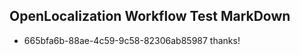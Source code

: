 ## OpenLocalization Workflow Test MarkDown
* 665bfa6b-88ae-4c59-9c58-82306ab85987 thanks!

<!--HONumber=Jul16_HO2-->


